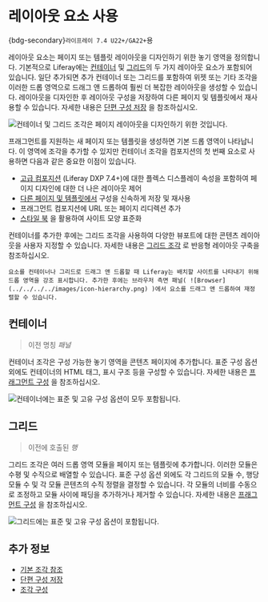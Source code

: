 # 레이아웃 요소 사용

{bdg-secondary}`라이프레이 7.4 U22+/GA22+`용

레이아웃 요소는 페이지 또는 템플릿 레이아웃을 디자인하기 위한 놓기 영역을 정의합니다. 기본적으로 Liferay에는 [컨테이너](#containers) 및 [그리드](#grids)의 두 가지 레이아웃 요소가 포함되어 있습니다. 일단 추가되면 추가 컨테이너 또는 그리드를 포함하여 위젯 또는 기타 조각을 이러한 드롭 영역으로 드래그 앤 드롭하여 훨씬 더 복잡한 레이아웃을 생성할 수 있습니다. 레이아웃을 디자인한 후 레이아웃 구성을 저장하여 다른 페이지 및 템플릿에서 재사용할 수 있습니다. 자세한 내용은 [단편 구성 저장](./saving-fragment-compositions.md) 을 참조하십시오.

![컨테이너 및 그리드 조각은 페이지 레이아웃을 디자인하기 위한 것입니다.](./using-layout-elements/images/01.png)

프래그먼트를 지원하는 새 페이지 또는 템플릿을 생성하면 기본 드롭 영역이 나타납니다. 이 영역에 조각을 추가할 수 있지만 컨테이너 조각을 컴포지션의 첫 번째 요소로 사용하면 다음과 같은 중요한 이점이 있습니다.

* [고급 컴포지션](./saving-fragment-compositions.md#creating-advanced-compositions-with-the-container-fragment) (Liferay DXP 7.4+)에 대한 플렉스 디스플레이 속성을 포함하여 페이지 디자인에 대한 더 나은 레이아웃 제어
* [다른 페이지 및 템플릿에서](./saving-fragment-compositions.md) 구성을 신속하게 저장 및 재사용
* 프래그먼트 컴포지션에 URL 또는 페이지 리디렉션 추가
* [스타일 북](../../../site-appearance/style-books/using-a-style-book-to-standardize-site-appearance.md) 을 활용하여 사이트 모양 표준화

컨테이너를 추가한 후에는 그리드 조각을 사용하여 다양한 뷰포트에 대한 콘텐츠 레이아웃을 사용자 지정할 수 있습니다. 자세한 내용은 [그리드 조각](./../../../optimizing-sites/building-a-responsive-site/building-responsive-layouts-with-the-grid-fragment.md) 로 반응형 레이아웃 구축을 참조하십시오.

```{tip}
요소를 컨테이너나 그리드로 드래그 앤 드롭할 때 Liferay는 배치할 사이트를 나타내기 위해 드롭 영역을 강조 표시합니다. 추가한 후에는 브라우저 측면 패널( ![Browser](../../../../images/icon-hierarchy.png) )에서 요소를 드래그 앤 드롭하여 재정렬할 수 있습니다.
```

## 컨테이너

> 이전 명칭 *패널*

컨테이너 조각은 구성 가능한 놓기 영역을 콘텐츠 페이지에 추가합니다. 표준 구성 옵션 외에도 컨테이너의 HTML 태그, 표시 구조 등을 구성할 수 있습니다. 자세한 내용은 [프래그먼트 구성](./configuring-fragments.md) 을 참조하십시오.

![컨테이너에는 표준 및 고유 구성 옵션이 모두 포함됩니다.](./using-layout-elements/images/02.png)

## 그리드

> 이전에 호출된 *행*

그리드 조각은 여러 드롭 영역 모듈을 페이지 또는 템플릿에 추가합니다. 이러한 모듈은 수평 및 수직으로 배열할 수 있습니다. 표준 구성 옵션 외에도 각 그리드의 모듈 수, 행당 모듈 수 및 각 모듈 콘텐츠의 수직 정렬을 결정할 수 있습니다. 각 모듈의 너비를 수동으로 조정하고 모듈 사이에 패딩을 추가하거나 제거할 수 있습니다. 자세한 내용은 [프래그먼트 구성](./configuring-fragments.md) 을 참조하십시오.

![그리드에는 표준 및 고유 구성 옵션이 포함됩니다.](./using-layout-elements/images/03.png)

## 추가 정보

* [기본 조각 참조](./default-fragments-reference.md)
* [단편 구성 저장](./saving-fragment-compositions.md)
* [조각 구성](./configuring-fragments.md)
